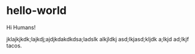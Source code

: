 # hello-world

Hi Humans!

jklajkjkdk;lajkdj;ajdjkdakdkdsa;ladslk alkjldkj asd;lkjasd;kljdk a;lkjd ad;lkjf tacos.

